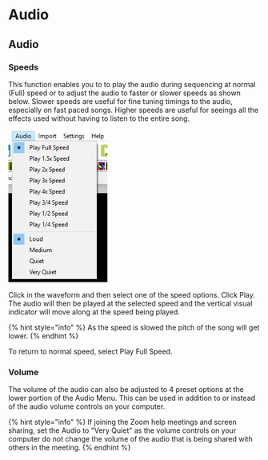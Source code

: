 # Audio

## Audio

### Speeds

This function enables you to to play the audio during sequencing at normal (Full) speed or to adjust the audio to faster or slower speeds as shown below.  Slower speeds are useful for fine tuning timings to the audio, especially on fast paced songs.  Higher speeds are useful for seeings all the effects used without having to listen to the entire song.

![](<../../.gitbook/assets/Audio Speed Options.JPG>)

Click in the waveform and then select one of the speed options. Click Play. The audio will then be played at the selected speed and the vertical visual indicator will move along at the speed being played. &#x20;

{% hint style="info" %}
As the speed is slowed the pitch of the song will get lower.
{% endhint %}

To return to normal speed, select Play Full Speed.

### Volume

The volume of the audio can also be adjusted to 4 preset options at the lower portion of the Audio Menu.  This can be used in addition to or instead of the audio volume controls on your computer.&#x20;

{% hint style="info" %}
If joining the Zoom help meetings and screen sharing, set the Audio to "Very Quiet" as the volume controls on your computer do not change the volume of the audio that is being shared with others in the meeting.
{% endhint %}
